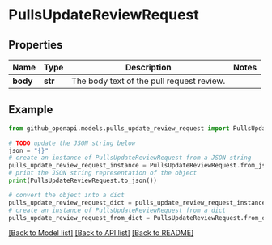 # PullsUpdateReviewRequest


## Properties

Name | Type | Description | Notes
------------ | ------------- | ------------- | -------------
**body** | **str** | The body text of the pull request review. | 

## Example

```python
from github_openapi.models.pulls_update_review_request import PullsUpdateReviewRequest

# TODO update the JSON string below
json = "{}"
# create an instance of PullsUpdateReviewRequest from a JSON string
pulls_update_review_request_instance = PullsUpdateReviewRequest.from_json(json)
# print the JSON string representation of the object
print(PullsUpdateReviewRequest.to_json())

# convert the object into a dict
pulls_update_review_request_dict = pulls_update_review_request_instance.to_dict()
# create an instance of PullsUpdateReviewRequest from a dict
pulls_update_review_request_from_dict = PullsUpdateReviewRequest.from_dict(pulls_update_review_request_dict)
```
[[Back to Model list]](../README.md#documentation-for-models) [[Back to API list]](../README.md#documentation-for-api-endpoints) [[Back to README]](../README.md)



